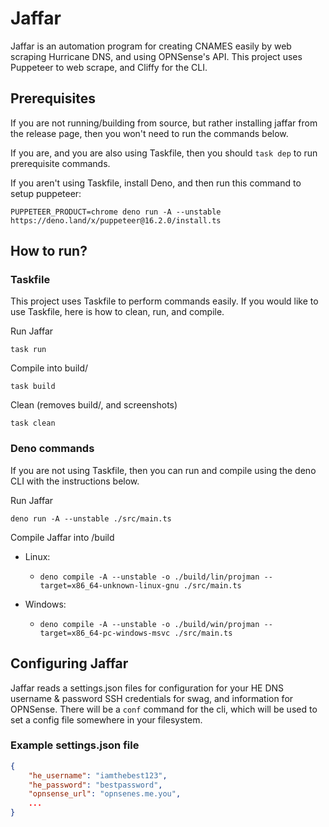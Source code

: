 # Jaffar

Jaffar is an automation program for creating CNAMES easily by web scraping
Hurricane DNS, and using OPNSense's API. This project uses Puppeteer to web
scrape, and Cliffy for the CLI.

## Prerequisites

If you are not running/building from source, but rather installing jaffar from
the release page, then you won't need to run the commands below.

If you are, and you are also using Taskfile, then you should `task dep` to run
prerequisite commands.

If you aren't using Taskfile, install Deno, and then run this command to setup
puppeteer:

`PUPPETEER_PRODUCT=chrome deno run -A --unstable https://deno.land/x/puppeteer@16.2.0/install.ts`

## How to run?

### Taskfile

This project uses Taskfile to perform commands easily. If you would like to use
Taskfile, here is how to clean, run, and compile.

Run Jaffar

`task run`

Compile into build/

`task build`

Clean (removes build/, and screenshots)

`task clean`

### Deno commands

If you are not using Taskfile, then you can run and compile using the deno CLI
with the instructions below.

Run Jaffar

`deno run -A --unstable ./src/main.ts`

Compile Jaffar into /build

- Linux:
  - `deno compile -A --unstable -o ./build/lin/projman --target=x86_64-unknown-linux-gnu ./src/main.ts`

- Windows:
  - `deno compile -A --unstable -o ./build/win/projman --target=x86_64-pc-windows-msvc ./src/main.ts`

## Configuring Jaffar

Jaffar reads a settings.json files for configuration for your HE DNS username &
password SSH credentials for swag, and information for OPNSense. There will be a
`conf` command for the cli, which will be used to set a config file somewhere in
your filesystem.

### Example settings.json file

```json
{
    "he_username": "iamthebest123",
    "he_password": "bestpassword",
    "opnsense_url": "opnsenes.me.you",
    ...
}
```
